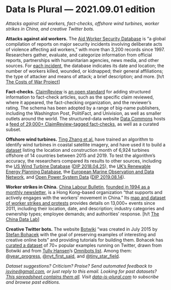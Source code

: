 Data Is Plural — 2021.09.01 edition
===================================

*Attacks against aid workers, fact-checks, offshore wind turbines, worker strikes in China, and creative Twitter bots.*


__Attacks against aid workers.__ The [Aid Worker Security Database](https://aidworkersecurity.org/) is “a global compilation of reports on major security incidents involving deliberate acts of violence affecting aid workers,” with more than 3,200 records since 1997. Researchers gather, evaluate, and categorize information from official reports, partnerships with humanitarian agencies, news media, and other sources. For [each incident](https://aidworkersecurity.org/incidents), the database indicates its date and location; the number of workers killed, wounded, or kidnapped; their general affiliations; the type of attacker and means of attack; a brief description; and more. [h/t [The Costs of War Project](https://watson.brown.edu/costsofwar/figures)]


__Fact-checks.__ [ClaimReview](https://www.claimreviewproject.com/) is [an open standard](https://schema.org/ClaimReview) for adding structured information to fact-check articles, such as the specific claim reviewed, where it appeared, the fact-checking organization, and the reviewer’s rating. The schema has been adopted by a range of big-name publishers, including the Washington Post, PolitiFact, and Univision, as well as smaller outlets around the world. The structured-data website [Data Commons](https://datacommons.org/) hosts a [feed of 29,000+ ClaimReview-tagged fact-checks](https://www.datacommons.org/factcheck/download), as well as a curated subset.


__Offshore wind turbines.__ [Ting Zhang et al.](https://www.nature.com/articles/s41597-021-00982-z) have trained an algorithm to identify wind turbines in coastal satellite imagery, and have used it to build a [dataset](https://figshare.com/articles/dataset/Global_offshore_wind_farm_dataset/13280252/5) listing the location and construction month of 6,924 turbines offshore of 14 countries between 2015 and 2019. To test the algorithm’s accuracy, the researchers compared its results to other sources, including the [US Wind Turbine Database](https://eerscmap.usgs.gov/uswtdb/) ([DIP 2018.04.25](https://www.data-is-plural.com/archive/2018-04-25-edition/)), the [UK’s Renewable Energy Planning Database](https://www.gov.uk/government/publications/renewable-energy-planning-database-monthly-extract), the [European Marine Observation and Data Network](https://www.emodnet-humanactivities.eu/search-results.php?dataname=Wind+Farms+%28Polygons%29), and [Open Power System Data](https://data.open-power-system-data.org/renewable_power_plants/2020-08-25) ([DIP 2019.08.14](https://www.data-is-plural.com/archive/2019-08-14-edition/)).


__Worker strikes in China.__ [China Labour Bulletin](https://clb.org.hk/), [founded in 1994 as a monthly newsletter](https://clb.org.hk/content/about-us-0), is a Hong Kong–based organization  “that supports and actively engages with the workers’ movement in China.” Its [map and dataset of worker strikes and protests](https://maps.clb.org.hk/) provides details on 13,000+ events since 2011, including their location, date, and description; industry categories and ownership types; employee demands; and authorities’ response. [h/t [The China Data Lab](https://chinadatalab.ucsd.edu/resources/)]


__Creative Twitter bots.__ The website [Botwiki](https://botwiki.org/) “was created in July 2015 by [Stefan Bohacek](https://botwiki.org/author/stefan/) with the goal of preserving examples of interesting and creative online bots” and providing tutorials for building them. Bohacek has [curated a dataset](https://www.kaggle.com/fourtonfish/popular-twitter-bots) of 70+ popular examples running on Twitter, drawn from Botwiki and from [Tully Hansen](https://tullyhansen.com/)’s [Omnibots list](https://twitter.com/i/lists/120837264). Among them: [@year_progress](https://twitter.com/year_progress), [@nyt_first_said](https://twitter.com/nyt_first_said), and [@tiny_star_field](https://twitter.com/tiny_star_field). 


*Dataset suggestions? Criticism? Praise? Send automated feedback to jsvine@gmail.com, or just reply to this email. Looking for past datasets? [This spreadsheet contains them all](https://docs.google.com/spreadsheets/d/1wZhPLMCHKJvwOkP4juclhjFgqIY8fQFMemwKL2c64vk/edit#gid=0). Visit [data-is-plural.com](https://www.data-is-plural.com) to subscribe and browse past editions.*

